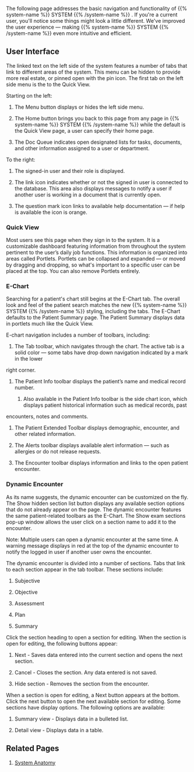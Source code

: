 The following page addresses the basic navigation and functionality of {{% system-name %}} SYSTEM {{% /system-name %}} . If you're a current user, you'll notice some things might look a little different. We've improved the user experience — making {{% system-name %}} SYSTEM {{% /system-name %}} even more intuitive and efficient.



## User Interface

The linked text on the left side of the system features a number of tabs that link to different areas of the system. This menu can be hidden to provide more real estate, or pinned open with the pin icon. The first tab on the left side menu is the to the Quick View.

Starting on the left:

1. The Menu button displays or hides the left side menu.

2. The Home button brings you back to this page from any page in {{% system-name %}} SYSTEM {{% /system-name %}} while the default is the Quick View page, a user can specify their home page.

3. The Doc Queue indicates open designated lists for tasks, documents, and other information assigned to a user or department.

To the right:

1. The signed-in user and their role is displayed.

2. The link icon indicates whether or not the signed in user is connected to the database. This area also displays messages to notify a user if another user is working in a document that is currently open.

3. The question mark icon links to available help documentation — if help is available the icon is orange.



### Quick View

Most users see this page when they sign in to the system. It is a customizable dashboard featuring information from throughout the system pertinent to the user’s daily job functions. This information is organized into areas called Portlets. Portlets can be collapsed and expanded — or moved by dragging and dropping, so what's important to a specific user can be placed at the top. You can also remove Portlets entirely.

### E-Chart

Searching for a patient's chart still begins at the E-Chart tab. The overall look and feel of the patient search matches the new {{% system-name %}} SYSTEM {{% /system-name %}} styling, including the tabs. The E-Chart defaults to the Patient Summary page. The Patient Summary displays data in portlets much like the Quick View.

E-chart navigation includes a number of toolbars, including:

1. The Tab toolbar, which navigates through the chart. The active tab is a solid color — some tabs have drop down navigation indicated by a mark in the lower

right corner.

1. The Patient Info toolbar displays the patient’s name and medical record number.

    1. Also available in the Patient Info toolbar is the side chart icon, which displays patient historical information such as medical records, past

encounters, notes and comments.

1. The Patient Extended Toolbar displays demographic, encounter, and other related information.

2. The Alerts toolbar displays available alert information — such as allergies or do not release requests.

3. The Encounter toolbar displays information and links to the open patient encounter.

### Dynamic Encounter

As its name suggests, the dynamic encounter can be customized on the fly. The Show hidden section list button displays any available section options that do not already appear on the page. The dynamic encounter features the same patient-related toolbars as the E-Chart. The Show exam sections pop-up window allows the user click on a section name to add it to the encounter.

Note: Multiple users can open a dynamic encounter at the same time. A warning message displays in red at the top of the dynamic encounter to notify the logged in user if another user owns the encounter.

The dynamic encounter is divided into a number of sections. Tabs that link to each section appear in the tab toolbar. These sections include:

1. Subjective

2. Objective

3. Assessment

4. Plan

5. Summary

Click the section heading to open a section for editing. When the section is open for editing, the following buttons appear:

1. Next - Saves data entered into the current section and opens the next section.

2. Cancel - Closes the section. Any data entered is not saved.

3. Hide section - Removes the section from the encounter.

When a section is open for editing, a Next button appears at the bottom. Click the next button to open the next available section for editing. Some sections have display options. The following options are available:

1. Summary view - Displays data in a bulleted list.

2. Detail view - Displays data in a table.

## Related Pages

1. [System Anatomy](test.md)

